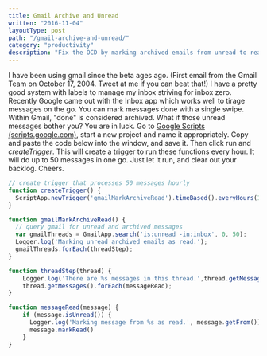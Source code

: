 ```yaml
---
title: Gmail Archive and Unread
written: "2016-11-04"
layoutType: post
path: "/gmail-archive-and-unread/"
category: "productivity"
description: "Fix the OCD by marking archived emails from unread to read in Gmail."
---
```


I have been using gmail since the beta ages ago. (First email from the Gmail Team on October 17, 2004. Tweet at me if you can beat that!) I have a pretty good system with labels to manage my inbox striving for inbox zero. Recently Google came out with the Inbox app which works well to tirage messages on the go. You can mark messages done with a single swipe. Within Gmail, "done" is considered archived. What if those unread messages bother you? You are in luck. Go to [Google Scripts (scripts.google.com)](scripts.google.com), start a new project and name it appropriately. Copy and paste the code below into the window, and save it. Then click run and *createTrigger*. This will create a trigger to run these functions every hour. It will do up to 50 messages in one go. Just let it run, and clear out your backlog. Cheers.

```javascript
// create trigger that processes 50 messages hourly
function createTrigger() {
  ScriptApp.newTrigger('gmailMarkArchiveRead').timeBased().everyHours(1).create();
}

function gmailMarkArchiveRead() {
  // query gmail for unread and archived messages
  var gmailThreads = GmailApp.search('is:unread -in:inbox', 0, 50);
  Logger.log('Marking unread archived emails as read.');
  gmailThreads.forEach(threadStep);
}

function threadStep(thread) {
    Logger.log('There are %s messages in this thread.',thread.getMessageCount());
    thread.getMessages().forEach(messageRead);
}

function messageRead(message) {
    if (message.isUnread()) {
      Logger.log('Marking message from %s as read.', message.getFrom())
      message.markRead()
    }
}

```

